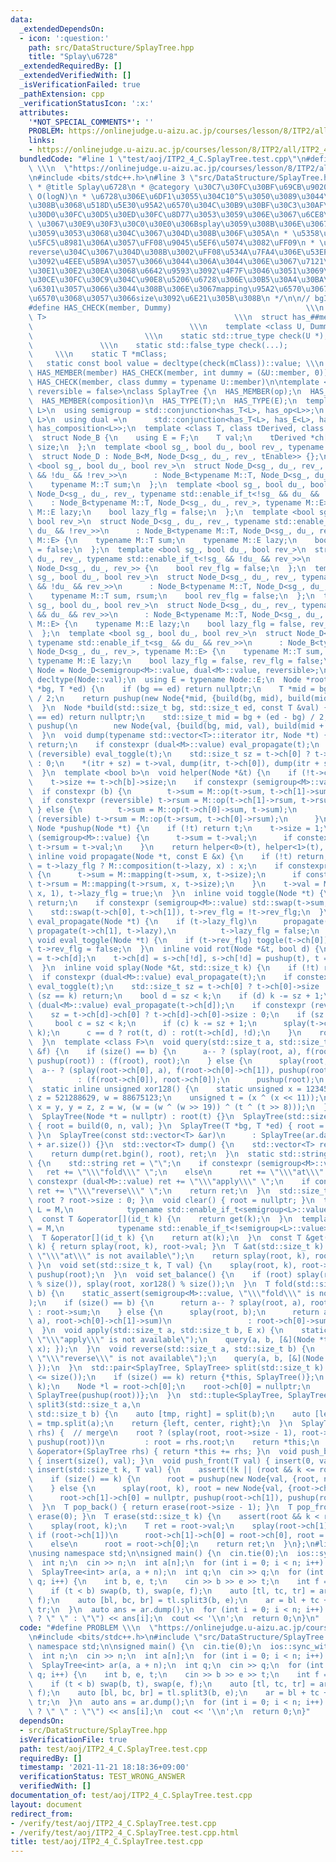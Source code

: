 ```yaml
---
data:
  _extendedDependsOn:
  - icon: ':question:'
    path: src/DataStructure/SplayTree.hpp
    title: "Splay\u6728"
  _extendedRequiredBy: []
  _extendedVerifiedWith: []
  _isVerificationFailed: true
  _pathExtension: cpp
  _verificationStatusIcon: ':x:'
  attributes:
    '*NOT_SPECIAL_COMMENTS*': ''
    PROBLEM: https://onlinejudge.u-aizu.ac.jp/courses/lesson/8/ITP2/all/ITP2_4_C
    links:
    - https://onlinejudge.u-aizu.ac.jp/courses/lesson/8/ITP2/all/ITP2_4_C
  bundledCode: "#line 1 \"test/aoj/ITP2_4_C.SplayTree.test.cpp\"\n#define PROBLEM\
    \ \\\n  \"https://onlinejudge.u-aizu.ac.jp/courses/lesson/8/ITP2/all/ITP2_4_C\"\
    \n#include <bits/stdc++.h>\n#line 3 \"src/DataStructure/SplayTree.hpp\"\n/**\n\
    \ * @title Splay\u6728\n * @category \u30C7\u30FC\u30BF\u69CB\u9020\n * @brief\
    \ O(logN)\n * \u6728\u306E\u6DF1\u3055\u304C10^5\u3050\u3089\u3044\u306B\u306A\
    \u308B\u3068\u518D\u5E30\u95A2\u6570\u304C\u30B9\u30BF\u30C3\u30AF\u30AA\u30FC\
    \u30D0\u30FC\u30D5\u30ED\u30FC\u8D77\u3053\u3059\u306E\u3067\u6CE8\u610F\n * set_balance()\
    \ \u3067\u30E9\u30F3\u30C0\u30E0\u306Bsplay\u3059\u308B\u306E\u3067\u306A\u3089\
    \u3059\u3053\u3068\u304C\u3067\u304D\u308B\u306F\u305A\n * \u5358\u4F4D\u5143\u306F\
    \u5FC5\u8981\u306A\u3057\uFF08\u9045\u5EF6\u5074\u3082\uFF09\n * \u533A\u9593\
    reverse\u304C\u3067\u304D\u308B\u3002\uFF08\u534A\u7FA4\u306E\u53EF\u63DB\u6027\
    \u3092\u4EEE\u5B9A\u3057\u3066\u3044\u306A\u3044\u306E\u3067\u7121\u99C4\u306B\
    \u30E1\u30E2\u30EA\u3068\u6642\u9593\u3092\u4F7F\u3046\u3051\u3069\uFF09\n * \u5404\
    \u30CE\u30FC\u30C9\u304C\u90E8\u5206\u6728\u306E\u30B5\u30A4\u30BA\u3092\u4FDD\
    \u6301\u3057\u3066\u3044\u308B\u306E\u3067mapping\u95A2\u6570\u3067\u306F\u5F15\
    \u6570\u3068\u3057\u3066size\u3092\u6E21\u305B\u308B\n */\n\n// bgIN CUT HERE\n\
    #define HAS_CHECK(member, Dummy)                              \\\n  template <class\
    \ T>                                          \\\n  struct has_##member {    \
    \                                   \\\n    template <class U, Dummy>        \
    \                         \\\n    static std::true_type check(U *);          \
    \               \\\n    static std::false_type check(...);                   \
    \     \\\n    static T *mClass;                                         \\\n \
    \   static const bool value = decltype(check(mClass))::value; \\\n  };\n#define\
    \ HAS_MEMBER(member) HAS_CHECK(member, int dummy = (&U::member, 0))\n#define HAS_TYPE(member)\
    \ HAS_CHECK(member, class dummy = typename U::member)\n\ntemplate <class M, bool\
    \ reversible = false>\nclass SplayTree {\n  HAS_MEMBER(op);\n  HAS_MEMBER(mapping);\n\
    \  HAS_MEMBER(composition)\n  HAS_TYPE(T);\n  HAS_TYPE(E);\n  template <class\
    \ L>\n  using semigroup = std::conjunction<has_T<L>, has_op<L>>;\n  template <class\
    \ L>\n  using dual =\n      std::conjunction<has_T<L>, has_E<L>, has_mapping<L>,\
    \ has_composition<L>>;\n  template <class T, class tDerived, class F = std::nullptr_t>\n\
    \  struct Node_B {\n    using E = F;\n    T val;\n    tDerived *ch[2];\n    std::size_t\
    \ size;\n  };\n  template <bool sg_, bool du_, bool rev_, typename tEnable = void>\n\
    \  struct Node_D : Node_B<M, Node_D<sg_, du_, rev_, tEnable>> {};\n  template\
    \ <bool sg_, bool du_, bool rev_>\n  struct Node_D<sg_, du_, rev_, typename std::enable_if_t<sg_\
    \ && !du_ && !rev_>>\n      : Node_B<typename M::T, Node_D<sg_, du_, rev_>> {\n\
    \    typename M::T sum;\n  };\n  template <bool sg_, bool du_, bool rev_>\n  struct\
    \ Node_D<sg_, du_, rev_, typename std::enable_if_t<!sg_ && du_ && !rev_>>\n  \
    \    : Node_B<typename M::T, Node_D<sg_, du_, rev_>, typename M::E> {\n    typename\
    \ M::E lazy;\n    bool lazy_flg = false;\n  };\n  template <bool sg_, bool du_,\
    \ bool rev_>\n  struct Node_D<sg_, du_, rev_, typename std::enable_if_t<sg_ &&\
    \ du_ && !rev_>>\n      : Node_B<typename M::T, Node_D<sg_, du_, rev_>, typename\
    \ M::E> {\n    typename M::T sum;\n    typename M::E lazy;\n    bool lazy_flg\
    \ = false;\n  };\n  template <bool sg_, bool du_, bool rev_>\n  struct Node_D<sg_,\
    \ du_, rev_, typename std::enable_if_t<!sg_ && !du_ && rev_>>\n      : Node_B<M,\
    \ Node_D<sg_, du_, rev_>> {\n    bool rev_flg = false;\n  };\n  template <bool\
    \ sg_, bool du_, bool rev_>\n  struct Node_D<sg_, du_, rev_, typename std::enable_if_t<sg_\
    \ && !du_ && rev_>>\n      : Node_B<typename M::T, Node_D<sg_, du_, rev_>> {\n\
    \    typename M::T sum, rsum;\n    bool rev_flg = false;\n  };\n  template <bool\
    \ sg_, bool du_, bool rev_>\n  struct Node_D<sg_, du_, rev_, typename std::enable_if_t<!sg_\
    \ && du_ && rev_>>\n      : Node_B<typename M::T, Node_D<sg_, du_, rev_>, typename\
    \ M::E> {\n    typename M::E lazy;\n    bool lazy_flg = false, rev_flg = false;\n\
    \  };\n  template <bool sg_, bool du_, bool rev_>\n  struct Node_D<sg_, du_, rev_,\
    \ typename std::enable_if_t<sg_ && du_ && rev_>>\n      : Node_B<typename M::T,\
    \ Node_D<sg_, du_, rev_>, typename M::E> {\n    typename M::T sum, rsum;\n   \
    \ typename M::E lazy;\n    bool lazy_flg = false, rev_flg = false;\n  };\n  using\
    \ Node = Node_D<semigroup<M>::value, dual<M>::value, reversible>;\n  using T =\
    \ decltype(Node::val);\n  using E = typename Node::E;\n  Node *root;\n  Node *build(T\
    \ *bg, T *ed) {\n    if (bg == ed) return nullptr;\n    T *mid = bg + (ed - bg)\
    \ / 2;\n    return pushup(new Node{*mid, {build(bg, mid), build(mid + 1, ed)}});\n\
    \  }\n  Node *build(std::size_t bg, std::size_t ed, const T &val) {\n    if (bg\
    \ == ed) return nullptr;\n    std::size_t mid = bg + (ed - bg) / 2;\n    return\
    \ pushup(\n        new Node{val, {build(bg, mid, val), build(mid + 1, ed, val)}});\n\
    \  }\n  void dump(typename std::vector<T>::iterator itr, Node *t) {\n    if (!t)\
    \ return;\n    if constexpr (dual<M>::value) eval_propagate(t);\n    if constexpr\
    \ (reversible) eval_toggle(t);\n    std::size_t sz = t->ch[0] ? t->ch[0]->size\
    \ : 0;\n    *(itr + sz) = t->val, dump(itr, t->ch[0]), dump(itr + sz + 1, t->ch[1]);\n\
    \  }\n  template <bool b>\n  void helper(Node *&t) {\n    if (!t->ch[b]) return;\n\
    \    t->size += t->ch[b]->size;\n    if constexpr (semigroup<M>::value)\n    \
    \  if constexpr (b) {\n        t->sum = M::op(t->sum, t->ch[1]->sum);\n      \
    \  if constexpr (reversible) t->rsum = M::op(t->ch[1]->rsum, t->rsum);\n     \
    \ } else {\n        t->sum = M::op(t->ch[0]->sum, t->sum);\n        if constexpr\
    \ (reversible) t->rsum = M::op(t->rsum, t->ch[0]->rsum);\n      }\n  }\n  inline\
    \ Node *pushup(Node *t) {\n    if (!t) return t;\n    t->size = 1;\n    if constexpr\
    \ (semigroup<M>::value) {\n      t->sum = t->val;\n      if constexpr (reversible)\
    \ t->rsum = t->val;\n    }\n    return helper<0>(t), helper<1>(t), t;\n  }\n \
    \ inline void propagate(Node *t, const E &x) {\n    if (!t) return;\n    t->lazy\
    \ = t->lazy_flg ? M::composition(t->lazy, x) : x;\n    if constexpr (semigroup<M>::value)\
    \ {\n      t->sum = M::mapping(t->sum, x, t->size);\n      if constexpr (reversible)\
    \ t->rsum = M::mapping(t->rsum, x, t->size);\n    }\n    t->val = M::mapping(t->val,\
    \ x, 1), t->lazy_flg = true;\n  }\n  inline void toggle(Node *t) {\n    if (!t)\
    \ return;\n    if constexpr (semigroup<M>::value) std::swap(t->sum, t->rsum);\n\
    \    std::swap(t->ch[0], t->ch[1]), t->rev_flg = !t->rev_flg;\n  }\n  inline void\
    \ eval_propagate(Node *t) {\n    if (t->lazy_flg)\n      propagate(t->ch[0], t->lazy),\
    \ propagate(t->ch[1], t->lazy),\n          t->lazy_flg = false;\n  }\n  inline\
    \ void eval_toggle(Node *t) {\n    if (t->rev_flg) toggle(t->ch[0]), toggle(t->ch[1]),\
    \ t->rev_flg = false;\n  }\n  inline void rot(Node *&t, bool d) {\n    Node *s\
    \ = t->ch[d];\n    t->ch[d] = s->ch[!d], s->ch[!d] = pushup(t), t = pushup(s);\n\
    \  }\n  inline void splay(Node *&t, std::size_t k) {\n    if (!t) return;\n  \
    \  if constexpr (dual<M>::value) eval_propagate(t);\n    if constexpr (reversible)\
    \ eval_toggle(t);\n    std::size_t sz = t->ch[0] ? t->ch[0]->size : 0;\n    if\
    \ (sz == k) return;\n    bool d = sz < k;\n    if (d) k -= sz + 1;\n    if constexpr\
    \ (dual<M>::value) eval_propagate(t->ch[d]);\n    if constexpr (reversible) eval_toggle(t->ch[d]);\n\
    \    sz = t->ch[d]->ch[0] ? t->ch[d]->ch[0]->size : 0;\n    if (sz != k) {\n \
    \     bool c = sz < k;\n      if (c) k -= sz + 1;\n      splay(t->ch[d]->ch[c],\
    \ k);\n      c == d ? rot(t, d) : rot(t->ch[d], !d);\n    }\n    rot(t, d);\n\
    \  }\n  template <class F>\n  void query(std::size_t a, std::size_t b, const F\
    \ &f) {\n    if (size() == b) {\n      a-- ? (splay(root, a), f(root->ch[1]),\
    \ pushup(root)) : (f(root), root);\n    } else {\n      splay(root, b);\n    \
    \  a-- ? (splay(root->ch[0], a), f(root->ch[0]->ch[1]), pushup(root->ch[0]))\n\
    \          : (f(root->ch[0]), root->ch[0]);\n      pushup(root);\n    }\n  }\n\
    \  static inline unsigned xor128() {\n    static unsigned x = 123456789, y = 362436069,\
    \ z = 521288629, w = 88675123;\n    unsigned t = (x ^ (x << 11));\n    return\
    \ x = y, y = z, z = w, (w = (w ^ (w >> 19)) ^ (t ^ (t >> 8)));\n  }\n\n public:\n\
    \  SplayTree(Node *t = nullptr) : root(t) {}\n  SplayTree(std::size_t n, T val)\
    \ { root = build(0, n, val); }\n  SplayTree(T *bg, T *ed) { root = build(bg, ed);\
    \ }\n  SplayTree(const std::vector<T> &ar)\n      : SplayTree(ar.data(), ar.data()\
    \ + ar.size()) {}\n  std::vector<T> dump() {\n    std::vector<T> ret(size());\n\
    \    return dump(ret.bgin(), root), ret;\n  }\n  static std::string which_available()\
    \ {\n    std::string ret = \"\";\n    if constexpr (semigroup<M>::value)\n   \
    \   ret += \"\\\"fold\\\" \";\n    else\n      ret += \"\\\"at\\\" \";\n    if\
    \ constexpr (dual<M>::value) ret += \"\\\"apply\\\" \";\n    if constexpr (reversible)\
    \ ret += \"\\\"reverse\\\" \";\n    return ret;\n  }\n  std::size_t size() { return\
    \ root ? root->size : 0; }\n  void clear() { root = nullptr; }\n  template <class\
    \ L = M,\n            typename std::enable_if_t<semigroup<L>::value> * = nullptr>\n\
    \  const T &operator[](id_t k) {\n    return get(k);\n  }\n  template <class L\
    \ = M,\n            typename std::enable_if_t<!semigroup<L>::value> * = nullptr>\n\
    \  T &operator[](id_t k) {\n    return at(k);\n  }\n  const T &get(std::size_t\
    \ k) { return splay(root, k), root->val; }\n  T &at(std::size_t k) {\n    static_assert(!semigroup<M>::value,\
    \ \"\\\"at\\\" is not available\");\n    return splay(root, k), root->val;\n \
    \ }\n  void set(std::size_t k, T val) {\n    splay(root, k), root->val = val,\
    \ pushup(root);\n  }\n  void set_balance() {\n    if (root) splay(root, xor128()\
    \ % size()), splay(root, xor128() % size());\n  }\n  T fold(std::size_t a, std::size_t\
    \ b) {\n    static_assert(semigroup<M>::value, \"\\\"fold\\\" is not available\"\
    );\n    if (size() == b) {\n      return a-- ? splay(root, a), root->ch[1]->sum\
    \ : root->sum;\n    } else {\n      splay(root, b);\n      return a-- ? (splay(root->ch[0],\
    \ a), root->ch[0]->ch[1]->sum)\n                 : root->ch[0]->sum;\n    }\n\
    \  }\n  void apply(std::size_t a, std::size_t b, E x) {\n    static_assert(dual<M>::value,\
    \ \"\\\"apply\\\" is not available\");\n    query(a, b, [&](Node *t) { propagate(t,\
    \ x); });\n  }\n  void reverse(std::size_t a, std::size_t b) {\n    static_assert(reversible,\
    \ \"\\\"reverse\\\" is not available\");\n    query(a, b, [&](Node *t) { toggle(t);\
    \ });\n  }\n  std::pair<SplayTree, SplayTree> split(std::size_t k) {\n    assert(k\
    \ <= size());\n    if (size() == k) return {*this, SplayTree()};\n    splay(root,\
    \ k);\n    Node *l = root->ch[0];\n    root->ch[0] = nullptr;\n    return {SplayTree(l),\
    \ SplayTree(pushup(root))};\n  }\n  std::tuple<SplayTree, SplayTree, SplayTree>\
    \ split3(std::size_t a,\n                                                    \
    \ std::size_t b) {\n    auto [tmp, right] = split(b);\n    auto [left, center]\
    \ = tmp.split(a);\n    return {left, center, right};\n  }\n  SplayTree &operator+=(SplayTree\
    \ rhs) {  // merge\n    root ? (splay(root, root->size - 1), root->ch[1] = rhs.root,\
    \ pushup(root))\n         : root = rhs.root;\n    return *this;\n  }\n  SplayTree\
    \ &operator+(SplayTree rhs) { return *this += rhs; }\n  void push_back(T val)\
    \ { insert(size(), val); }\n  void push_front(T val) { insert(0, val); }\n  void\
    \ insert(std::size_t k, T val) {\n    assert(!k || (root && k <= root->size));\n\
    \    if (size() == k) {\n      root = pushup(new Node{val, {root, nullptr}});\n\
    \    } else {\n      splay(root, k), root = new Node{val, {root->ch[0], root}};\n\
    \      root->ch[1]->ch[0] = nullptr, pushup(root->ch[1]), pushup(root);\n    }\n\
    \  }\n  T pop_back() { return erase(root->size - 1); }\n  T pop_front() { return\
    \ erase(0); }\n  T erase(std::size_t k) {\n    assert(root && k < root->size);\n\
    \    splay(root, k);\n    T ret = root->val;\n    splay(root->ch[1], 0);\n   \
    \ if (root->ch[1])\n      root->ch[1]->ch[0] = root->ch[0], root = pushup(root->ch[1]);\n\
    \    else\n      root = root->ch[0];\n    return ret;\n  }\n};\n#line 5 \"test/aoj/ITP2_4_C.SplayTree.test.cpp\"\
    \nusing namespace std;\n\nsigned main() {\n  cin.tie(0);\n  ios::sync_with_stdio(0);\n\
    \  int n;\n  cin >> n;\n  int a[n];\n  for (int i = 0; i < n; i++) cin >> a[i];\n\
    \  SplayTree<int> ar(a, a + n);\n  int q;\n  cin >> q;\n  for (int i = 0; i <\
    \ q; i++) {\n    int b, e, t;\n    cin >> b >> e >> t;\n    int f = t + e - b;\n\
    \    if (t < b) swap(b, t), swap(e, f);\n    auto [tl, tc, tr] = ar.split3(t,\
    \ f);\n    auto [bl, bc, br] = tl.split3(b, e);\n    ar = bl + tc + br + bc +\
    \ tr;\n  }\n  auto ans = ar.dump();\n  for (int i = 0; i < n; i++) cout << (i\
    \ ? \" \" : \"\") << ans[i];\n  cout << '\\n';\n  return 0;\n}\n"
  code: "#define PROBLEM \\\n  \"https://onlinejudge.u-aizu.ac.jp/courses/lesson/8/ITP2/all/ITP2_4_C\"\
    \n#include <bits/stdc++.h>\n#include \"src/DataStructure/SplayTree.hpp\"\nusing\
    \ namespace std;\n\nsigned main() {\n  cin.tie(0);\n  ios::sync_with_stdio(0);\n\
    \  int n;\n  cin >> n;\n  int a[n];\n  for (int i = 0; i < n; i++) cin >> a[i];\n\
    \  SplayTree<int> ar(a, a + n);\n  int q;\n  cin >> q;\n  for (int i = 0; i <\
    \ q; i++) {\n    int b, e, t;\n    cin >> b >> e >> t;\n    int f = t + e - b;\n\
    \    if (t < b) swap(b, t), swap(e, f);\n    auto [tl, tc, tr] = ar.split3(t,\
    \ f);\n    auto [bl, bc, br] = tl.split3(b, e);\n    ar = bl + tc + br + bc +\
    \ tr;\n  }\n  auto ans = ar.dump();\n  for (int i = 0; i < n; i++) cout << (i\
    \ ? \" \" : \"\") << ans[i];\n  cout << '\\n';\n  return 0;\n}"
  dependsOn:
  - src/DataStructure/SplayTree.hpp
  isVerificationFile: true
  path: test/aoj/ITP2_4_C.SplayTree.test.cpp
  requiredBy: []
  timestamp: '2021-11-21 18:18:36+09:00'
  verificationStatus: TEST_WRONG_ANSWER
  verifiedWith: []
documentation_of: test/aoj/ITP2_4_C.SplayTree.test.cpp
layout: document
redirect_from:
- /verify/test/aoj/ITP2_4_C.SplayTree.test.cpp
- /verify/test/aoj/ITP2_4_C.SplayTree.test.cpp.html
title: test/aoj/ITP2_4_C.SplayTree.test.cpp
---
```


